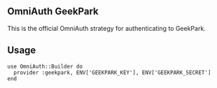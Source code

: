 ## OmniAuth GeekPark

This is the official OmniAuth strategy for authenticating to GeekPark.

## Usage
```
use OmniAuth::Builder do
  provider :geekpark, ENV['GEEKPARK_KEY'], ENV['GEEKPARK_SECRET']
end
```

